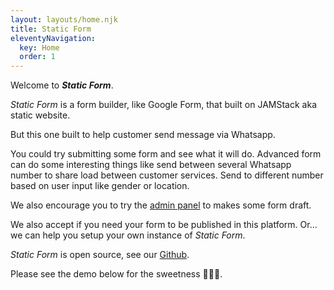 ```yaml
---
layout: layouts/home.njk
title: Static Form
eleventyNavigation:
  key: Home
  order: 1
---
```


Welcome to ***Static Form***.

*Static Form* is a form builder, like Google Form, that built on JAMStack aka static website.

But this one built to help customer send message via Whatsapp.

You could try submitting some form and see what it will do. Advanced form can do some interesting things like send between several Whatsapp number to share load between customer services. Send to different number based on user input like gender or location.

We also encourage you to try the [admin panel](/admin) to makes some form draft.

We also accept if you need your form to be published in this platform. Or... we can help you setup your own instance of *Static Form*.

*Static Form* is open source, see our [Github](https://github.com/zulvkr/StaticForm).

Please see the demo below for the sweetness 🍬🍬🍬.